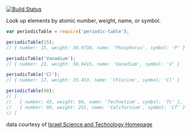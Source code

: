 [![Build Status](https://travis-ci.org/reergymerej/periodic-table.svg)](https://travis-ci.org/reergymerej/periodic-table)

Look up elements by atomic number, weight, name, or symbol.

```js
var periodicTable = require('periodic-table');

periodicTable(15);
// { number: 15, weight: 30.9738, name: 'Phosphorus', symbol: 'P' }

periodicTable('Vanadium');
// { number: 23, weight: 50.9415, name: 'Vanadium', symbol: 'V' }

periodicTable('Cl');
// { number: 17, weight: 35.453, name: 'Chlorine', symbol: 'Cl' }

periodicTable(98);
// [
//   { number: 43, weight: 98, name: 'Technetium', symbol: 'Tc' },
//   { number: 98, weight: 251, name: 'Californium', symbol: 'Cf' }
// ]
```

data courtesy of [Israel Science and Technology Homepage](http://www.science.co.il/PTelements.asp)
